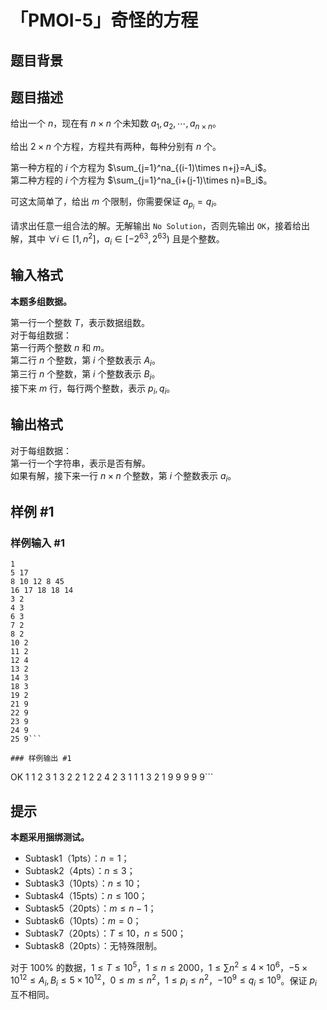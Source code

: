 # 「PMOI-5」奇怪的方程

## 题目背景



## 题目描述

给出一个 $n$，现在有 $n\times n$ 个未知数 $a_{1},a_{2},\cdots,a_{n\times n}$。

给出 $2\times n$ 个方程，方程共有两种，每种分别有 $n$ 个。

第一种方程的 $i$ 个方程为 $\sum_{j=1}^na_{(i-1)\times n+j}=A_i$。   
第二种方程的 $i$ 个方程为 $\sum_{j=1}^na_{i+(j-1)\times n}=B_i$。

可这太简单了，给出 $m$ 个限制，你需要保证 $a_{p_i}=q_i$。

请求出任意一组合法的解。无解输出 `No Solution`，否则先输出 `OK`，接着给出解，其中 $\forall i\in[1,n^2]$，$a_i \in[-2^{63},2^{63})$ 且是个整数。

## 输入格式

**本题多组数据。**

第一行一个整数 $T$，表示数据组数。  
对于每组数据：  
第一行两个整数 $n$ 和 $m$。   
第二行 $n$ 个整数，第 $i$ 个整数表示 $A_i$。     
第三行 $n$ 个整数，第 $i$ 个整数表示 $B_i$。   
接下来 $m$ 行，每行两个整数，表示 $p_i,q_i$。

## 输出格式

对于每组数据：      
第一行一个字符串，表示是否有解。   
如果有解，接下来一行 $n\times n$ 个整数，第 $i$ 个整数表示 $a_i$。

## 样例 #1

### 样例输入 #1
```
1
5 17
8 10 12 8 45
16 17 18 18 14
3 2
4 3
6 3
7 2
8 2
10 2
11 2
12 4
13 2
14 3
18 3
19 2
21 9
22 9
23 9
24 9
25 9```

### 样例输出 #1

```
OK
1 1 2 3 1 3 2 2 1 2 2 4 2 3 1 1 1 3 2 1 9 9 9 9 9```

## 提示

**本题采用捆绑测试。**

- Subtask1（1pts）：$n=1$；
- Subtask2（4pts）：$n\le3$；
- Subtask3（10pts）：$n\le 10$；
- Subtask4（15pts）：$n\le 100$；
- Subtask5（20pts）：$m\le n-1$；
- Subtask6（10pts）：$m=0$；
- Subtask7（20pts）：$T\le 10$，$n\le 500$；
- Subtask8（20pts）：无特殊限制。

对于 $100\%$ 的数据，$1\le T\le 10^5$，$1\le n \le 2000$，$1\le \sum n^2\le 4\times 10^6$，$-5\times 10^{12}\le A_i,B_i\le 5\times 10^{12}$，$0\le m\le n^2$，$1\le p_i\le n^2$，$-10^9\le q_i\le 10^9$。保证 $p_i$ 互不相同。
